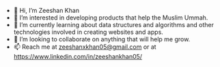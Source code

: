 - 👋 Hi, I’m Zeeshan Khan
- 👀 I’m interested in developing products that help the Muslim Ummah.
- 🌱 I’m currently learning about data structures and algorithms and other technologies involved in creating websites and apps.
- 💞️ I’m looking to collaborate on anything that will help me grow.
- 📫 Reach me at zeeshanxkhan05@gmail.com or at https://www.linkedin.com/in/zeeshankhan05/

<!---
zeeshankhan-05/zeeshankhan-05 is a ✨ special ✨ repository because its `README.md` (this file) appears on your GitHub profile.
You can click the Preview link to take a look at your changes.
--->
